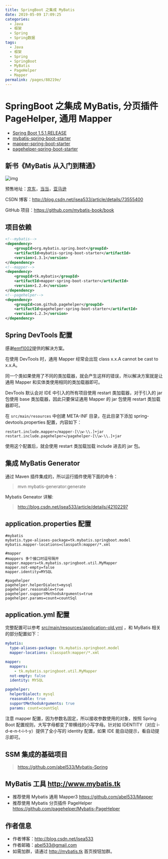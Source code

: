 ```yaml
---
title: SpringBoot 之集成 MyBatis
date: 2019-05-09 17:09:25
categories:
  - Java
  - 框架
  - Spring
  - Spring数据
tags:
  - Java
  - 框架
  - Spring
  - SpringBoot
  - MyBatis
  - PageHelper
  - Mapper
permalink: /pages/88219e/
---
```


# SpringBoot 之集成 MyBatis, 分页插件 PageHelper, 通用 Mapper

- [Spring Boot 1.5.1.RELEASE](https://github.com/spring-projects/spring-boot)
- [mybatis-spring-boot-starter](https://github.com/mybatis/spring-boot-starter)
- [mapper-spring-boot-starter](https://github.com/abel533/mapper-boot-starter)
- [pagehelper-spring-boot-starter](https://github.com/pagehelper/pagehelper-spring-boot)

## 新书《MyBatis 从入门到精通》

![img](https://github.com/mybatis-book/book/raw/master/book.png)

预售地址：[京东](https://item.jd.com/12103309.html)，[当当](http://product.dangdang.com/25098208.html)，[亚马逊](https://www.amazon.cn/MyBatis从入门到精通-刘增辉/dp/B072RC11DM/ref=sr_1_18?ie=UTF8&qid=1498007125&sr=8-18&keywords=mybatis)

CSDN 博客：http://blog.csdn.net/isea533/article/details/73555400

GitHub 项目：https://github.com/mybatis-book/book

## 项目依赖

```xml
<!--mybatis-->
<dependency>
    <groupId>org.mybatis.spring.boot</groupId>
    <artifactId>mybatis-spring-boot-starter</artifactId>
    <version>1.3.1</version>
</dependency>
<!--mapper-->
<dependency>
    <groupId>tk.mybatis</groupId>
    <artifactId>mapper-spring-boot-starter</artifactId>
    <version>1.2.4</version>
</dependency>
<!--pagehelper-->
<dependency>
    <groupId>com.github.pagehelper</groupId>
    <artifactId>pagehelper-spring-boot-starter</artifactId>
    <version>1.2.3</version>
</dependency>
```

## Spring DevTools 配置

感谢[emf1002](https://github.com/emf1002)提供的解决方案。

在使用 DevTools 时，通用 Mapper 经常会出现 class x.x.A cannot be cast to x.x.A。

同一个类如果使用了不同的类加载器，就会产生这样的错误，所以解决方案就是让通用 Mapper 和实体类使用相同的类加载器即可。

DevTools 默认会对 IDE 中引入的所有项目使用 restart 类加载器，对于引入的 jar 包使用 base 类加载器，因此只要保证通用 Mapper 的 jar 包使用 restart
类加载器即可。

在 `src/main/resources` 中创建 META-INF 目录，在此目录下添加 spring-devtools.properties 配置，内容如下：

```properties
restart.include.mapper=/mapper-[\\w-\\.]+jar
restart.include.pagehelper=/pagehelper-[\\w-\\.]+jar
```

使用这个配置后，就会使用 restart 类加载加载 include 进去的 jar 包。

## 集成 MyBatis Generator

通过 Maven 插件集成的，所以运行插件使用下面的命令：

> mvn mybatis-generator:generate

Mybatis Geneator 详解:

> http://blog.csdn.net/isea533/article/details/42102297

## application.properties 配置

```properties
#mybatis
mybatis.type-aliases-package=tk.mybatis.springboot.model
mybatis.mapper-locations=classpath:mapper/*.xml

#mapper
#mappers 多个接口时逗号隔开
mapper.mappers=tk.mybatis.springboot.util.MyMapper
mapper.not-empty=false
mapper.identity=MYSQL

#pagehelper
pagehelper.helperDialect=mysql
pagehelper.reasonable=true
pagehelper.supportMethodsArguments=true
pagehelper.params=count=countSql
```

## application.yml 配置

完整配置可以参考 [src/main/resources/application-old.yml](https://github.com/abel533/MyBatis-Spring-Boot/blob/master/src/main/resources/application-old.yml) ，和 MyBatis 相关的部分配置如下：

```yaml
mybatis:
  type-aliases-package: tk.mybatis.springboot.model
  mapper-locations: classpath:mapper/*.xml

mapper:
  mappers:
    - tk.mybatis.springboot.util.MyMapper
  not-empty: false
  identity: MYSQL

pagehelper:
  helperDialect: mysql
  reasonable: true
  supportMethodsArguments: true
  params: count=countSql
```

注意 mapper 配置，因为参数名固定，所以接收参数使用的对象，按照 Spring Boot 配置规则，大写字母都变了带横线的小写字母。针对如 IDENTITY（对应 i-d-e-n-t-i-t-y）提供了全小写的 identity 配置，如果 IDE 能自动提示，看自动提示即可。

## SSM 集成的基础项目

> https://github.com/abel533/Mybatis-Spring

## MyBatis 工具 http://www.mybatis.tk

- 推荐使用 Mybatis 通用 Mapper3 https://github.com/abel533/Mapper
- 推荐使用 Mybatis 分页插件 PageHelper https://github.com/pagehelper/Mybatis-PageHelper

## 作者信息

- 作者博客：http://blog.csdn.net/isea533
- 作者邮箱：abel533@gmail.com
- 如需加群，请通过 http://mybatis.tk 首页按钮加群。
